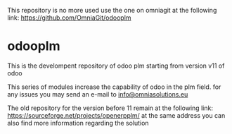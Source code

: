 This repository is no more used use the one on omniagit at the following link:
https://github.com/OmniaGit/odooplm

# odooplm

This is the develompent repository of odoo plm starting from version v11 of odoo

This series of modules increase the capability of odoo in the plm field.
for any issues you may send an e-mail to info@omniasolutions.eu

The old repository for the version before 11 remain at the following link:
https://sourceforge.net/projects/openerpplm/
at the same address you can also find more information regarding the solution

